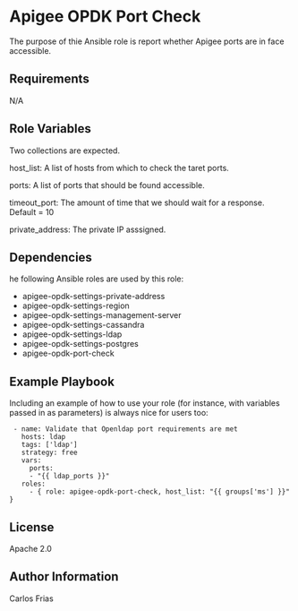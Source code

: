 # Apigee OPDK Port Check

The purpose of thie Ansible role is report whether Apigee ports are in face accessible.


Requirements
------------

N/A
  
Role Variables
--------------

Two collections are expected. 

host_list: A list of hosts from which to check the taret ports.

ports: A list of ports that should be found accessible. 

timeout_port: The amount of time that we should wait for a response. Default =  10

private_address: The private IP asssigned. 


Dependencies
------------

he following Ansible roles are used by this role: 

* apigee-opdk-settings-private-address
* apigee-opdk-settings-region
* apigee-opdk-settings-management-server
* apigee-opdk-settings-cassandra
* apigee-opdk-settings-ldap
* apigee-opdk-settings-postgres
* apigee-opdk-port-check 
  
Example Playbook
----------------

Including an example of how to use your role (for instance, with variables passed in as parameters) is always nice for users too:

     - name: Validate that Openldap port requirements are met
       hosts: ldap
       tags: ['ldap']
       strategy: free
       vars:
         ports:
         - "{{ ldap_ports }}"
       roles:
         - { role: apigee-opdk-port-check, host_list: "{{ groups['ms'] }}" }    
         

License
-------

Apache 2.0

Author Information
------------------

Carlos Frias
